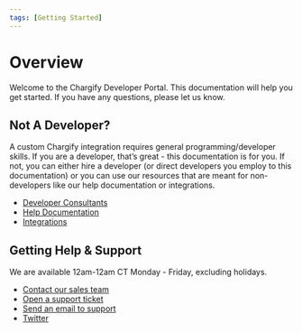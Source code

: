 ```yaml
---
tags: [Getting Started]
---
```


# Overview

Welcome to the Chargify Developer Portal. This documentation will help you get started. If you have any questions, please let us know.

## Not A Developer?

A custom Chargify integration requires general programming/developer skills. If you are a developer, that’s great - this documentation is for you. If not, you can either hire a developer (or direct developers you employ to this documentation) or you can use our resources that are meant for non-developers like our help documentation or integrations.

- [Developer Consultants](https://www.chargify.com/consultants/)
- [Help Documentation](https://maxio-chargify.zendesk.com/hc/en-us#availability)
- [Integrations](../ecosystem/Ecosystem.md#integrations)


## Getting Help & Support

We are available 12am-12am CT Monday - Friday, excluding holidays.

- [Contact our sales team](mailto:sales@maxio.com)
- [Open a support ticket](https://maxio-chargify.zendesk.com/hc/en-us/requests/new)
- [Send an email to support](mailto:support@chargify.com)
- [Twitter](https://twitter.com/WeAreMaxio)
